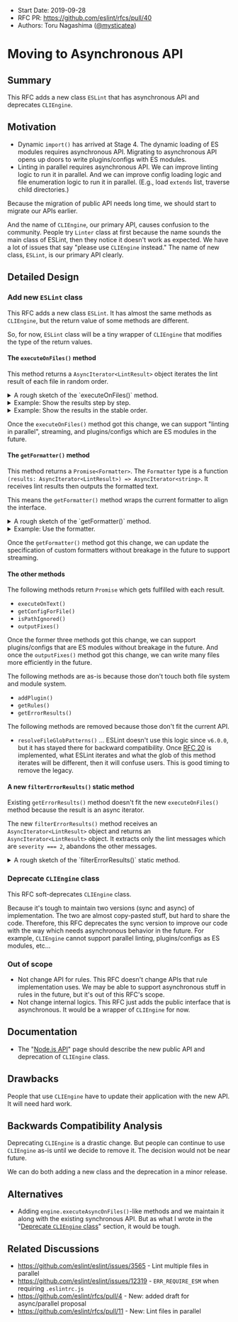 - Start Date: 2019-09-28
- RFC PR: https://github.com/eslint/rfcs/pull/40
- Authors: Toru Nagashima ([@mysticatea](https://github.com/mysticatea))

# Moving to Asynchronous API

## Summary

This RFC adds a new class `ESLint` that has asynchronous API and deprecates `CLIEngine`.

## Motivation

- Dynamic `import()` has arrived at Stage 4. The dynamic loading of ES modules requires asynchronous API. Migrating to asynchronous API opens up doors to write plugins/configs with ES modules.
- Linting in parallel requires asynchronous API. We can improve linting logic to run it in parallel. And we can improve config loading logic and file enumeration logic to run it in parallel. (E.g., load `extends` list, traverse child directories.)

Because the migration of public API needs long time, we should start to migrate our APIs earlier.

And the name of `CLIEngine`, our primary API, causes confusion to the community. People try `Linter` class at first because the name sounds the main class of ESLint, then they notice it doesn't work as expected. We have a lot of issues that say "please use `CLIEngine` instead."
The name of new class, `ESLint`, is our primary API clearly.

## Detailed Design

### Add new `ESLint` class

This RFC adds a new class `ESLint`. It has almost the same methods as `CLIEngine`, but the return value of some methods are different.

So, for now, `ESLint` class will be a tiny wrapper of `CLIEngine` that modifies the type of the return values.

#### The `executeOnFiles()` method

This method returns a `AsyncIterator<LintResult>` object iterates the lint result of each file in random order.

<details>
<summary>A rough sketch of the `executeOnFiles()` method.</summary>

```js
class ESLint {
  async *executeOnFiles(patterns) {
    // Verify files and push the results.
    for (const result of this.cliEngine.executeOnFiles(patterns).results) {
      yield result
    }
  }
}
```

</details>

<details>
<summary>Example: Show the results step by step.</summary>

```js
const { ESLint } = require("eslint")
const eslint = new ESLint()

for await (const result of eslint.executeOnFiles(patterns)) {
  print(result)
}
```

</details>

<details>
<summary>Example: Show the results in the stable order.</summary>

```js
const { ESLint } = require("eslint")
const eslint = new ESLint()
const results = []

for await (const result of eslint.executeOnFiles(patterns)) {
  results.push(result)
}

results.sort(byFilePath)
print(results)
```

</details>

Once the `executeOnFiles()` method got this change, we can support "linting in parallel", streaming, and plugins/configs which are ES modules in the future.

#### The `getFormatter()` method

This method returns a `Promise<Formatter>`. The `Formatter` type is a function `(results: AsyncIterator<LintResult>) => AsyncIterator<string>`. It receives lint results then outputs the formatted text.

This means the `getFormatter()` method wraps the current formatter to align the interface.

<details>
<summary>A rough sketch of the `getFormatter()` method.</summary>

```js
class ESLint {
  async getFormatter(name) {
    const format = this.cliEngine.getFormatter(name)

    // Return the wrapper.
    return async function* formatter(resultIterator) {
      // Collect the results.
      const results = []
      for await (const result of resultIterator) {
        results.push(result)
      }
      results.sort(byFilePath)

      // Make `rulesMeta`.
      const rules = this.cliEngine.getRules()
      const rulesMeta = getRulesMeta(rules)

      // Format the results with the formatter of the current spec.
      yield format(results, { rulesMeta })
    }
  }
}
```

</details>

<details>
<summary>Example: Use the formatter.</summary>

```js
const { ESLint } = require("eslint")
const eslint = new ESLint()
const formatter = eslint.getFormatter("stylish")

// Verify files
const results = eslint.executeOnFiles(patterns)
// Format and write the results
for await (const textPiece of formatter(results)) {
    process.stdout.write(textPiece)
}
```

</details>

Once the `getFormatter()` method got this change, we can update the specification of custom formatters without breakage in the future to support streaming.

#### The other methods

The following methods return `Promise` which gets fulfilled with each result.

- `executeOnText()`
- `getConfigForFile()`
- `isPathIgnored()`
- `outputFixes()`

Once the former three methods got this change, we can support plugins/configs that are ES modules without breakage in the future. And once the `outputFixes()` method got this change, we can write many files more efficiently in the future.

The following methods are as-is because those don't touch both file system and module system.

- `addPlugin()`
- `getRules()`
- `getErrorResults()`

The following methods are removed because those don't fit the current API.

- `resolveFileGlobPatterns()` ... ESLint doesn't use this logic since `v6.0.0`, but it has stayed there for backward compatibility. Once [RFC 20](https://github.com/eslint/rfcs/tree/master/designs/2019-additional-lint-targets) is implemented, what ESLint iterates and what the glob of this method iterates will be different, then it will confuse users. This is good timing to remove the legacy.

#### A new `filterErrorResults()` static method

Existing `getErrorResults()` method doesn't fit the new `executeOnFiles()` method because the result is an async iterator.

The new `filterErrorResults()` method receives an `AsyncIterator<LintResult>` object and returns an `AsyncIterator<LintResult>` object. It extracts only the lint messages which are `severity === 2`, abandons the other messages.

<details>
<summary>A rough sketch of the `filterErrorResults()` static method.</summary>

```js
class ESLint {
  static async *filterErrorResults(results) {
    for await (const result of results) {
      const messages = result.messages.filter(m => m.severity === 2)

      if (messages.length === result.messages.length) {
        yield result
      }
      yield {
        ...result,
        messages,
        warningCount: 0,
        fixableWarningCount: 0,
      }
    }
  }
}
```

</details>

### Deprecate `CLIEngine` class

This RFC soft-deprecates `CLIEngine` class.

Because it's tough to maintain two versions (sync and async) of implementation. The two are almost copy-pasted stuff, but hard to share the code. Therefore, this RFC deprecates the sync version to improve our code with the way which needs asynchronous behavior in the future. For example, `CLIEngine` cannot support parallel linting, plugins/configs as ES modules, etc...

### Out of scope

- Not change API for rules. This RFC doesn't change APIs that rule implementation uses. We may be able to support asynchronous stuff in rules in the future, but it's out of this RFC's scope.
- Not change internal logics. This RFC just adds the public interface that is asynchronous. It would be a wrapper of `CLIEngine` for now.

## Documentation

- The "[Node.js API](https://eslint.org/docs/developer-guide/nodejs-api)" page should describe the new public API and deprecation of `CLIEngine` class.

## Drawbacks

People that use `CLIEngine` have to update their application with the new API. It will need hard work.

## Backwards Compatibility Analysis

Deprecating `CLIEngine` is a drastic change. But people can continue to use `CLIEngine` as-is until we decide to remove it. The decision would not be near future.

We can do both adding a new class and the deprecation in a minor release.

## Alternatives

- Adding `engine.executeAsyncOnFiles()`-like methods and we maintain it along with the existing synchronous API. But as what I wrote in the "[Deprecate `CLIEngine` class](#deprecate-cliengine-class)" section, it would be tough.

## Related Discussions

- https://github.com/eslint/eslint/issues/3565 - Lint multiple files in parallel
- https://github.com/eslint/eslint/issues/12319 - `ERR_REQUIRE_ESM` when requiring `.eslintrc.js`
- https://github.com/eslint/rfcs/pull/4 - New: added draft for async/parallel proposal
- https://github.com/eslint/rfcs/pull/11 - New: Lint files in parallel

